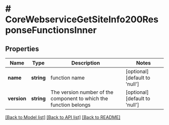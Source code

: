 # # CoreWebserviceGetSiteInfo200ResponseFunctionsInner

## Properties

Name | Type | Description | Notes
------------ | ------------- | ------------- | -------------
**name** | **string** | function name | [optional] [default to 'null']
**version** | **string** | The version number of the component to which the function belongs | [optional] [default to 'null']

[[Back to Model list]](../../README.md#models) [[Back to API list]](../../README.md#endpoints) [[Back to README]](../../README.md)
